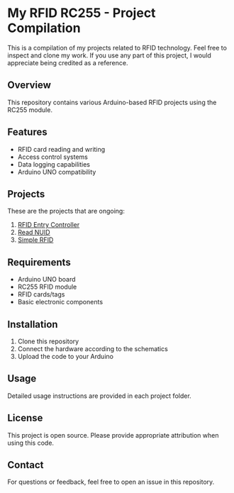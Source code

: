 # My RFID RC255 - Project Compilation

This is a compilation of my projects related to RFID technology. Feel free to inspect and clone my work. If you use any part of this project, I would appreciate being credited as a reference.

## Overview
This repository contains various Arduino-based RFID projects using the RC255 module.

## Features
- RFID card reading and writing
- Access control systems
- Data logging capabilities
- Arduino UNO compatibility
## Projects
These are the projects that are ongoing:
1. [RFID Entry Controller](./rfid-entry-control/README.md)
2. [Read NUID](./ReadNUID)
3. [Simple RFID](./simple_rfid)

## Requirements
- Arduino UNO board
- RC255 RFID module
- RFID cards/tags
- Basic electronic components

## Installation
1. Clone this repository
2. Connect the hardware according to the schematics
3. Upload the code to your Arduino

## Usage
Detailed usage instructions are provided in each project folder.

## License
This project is open source. Please provide appropriate attribution when using this code.

## Contact
For questions or feedback, feel free to open an issue in this repository.